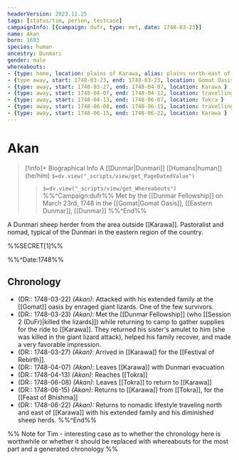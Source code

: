 ```yaml
---
headerVersion: 2023.11.25
tags: [status/tim, person, testcase]
campaignInfo: [{campaign: dufr, type: met, date: 1748-03-23}]
name: Akan
born: 1693
species: human
ancestry: Dunmari
gender: male
whereabouts: 
- {type: home, location: plains of Karawa, alias: plains north-east of Karawa  }
- {type away, start: 1748-03-23, end: 1748-03-23, location: Gomat Oasis }
- {type: away, start: 1748-03-27, end: 1748-04-07, location: Karawa }
- {type: away, start: 1748-04-07, end: 1748-04-12, location: travelling to Tokra }
- {type: away, start: 1748-04-13, end: 1748-06-07, location: Tokra }
- {type: away, start: 1748-06-08, end: 1748-06-15, location: travelling to Karawa }
- {type: away, start: 1748-06-15, end: 1748-06-22, location: Karawa }
---
```

# Akan
>[!info]+ Biographical Info
> A [[Dunmar|Dunmari]] [[Humans|human]] (he/him)
> `$=dv.view("_scripts/view/get_PageDatedValue")`
>> `$=dv.view("_scripts/view/get_Whereabouts")`
>> %%^Campaign:dufr%% Met by the [[Dunmar Fellowship]] on March 23rd, 1748 in the [[Gomat|Gomat Oasis]], [[Eastern Dunmar]], [[Dunmar]] %%^End%%

A Dunmari sheep herder from the area outside [[Karawa]]. Pastoralist and nomad, typical of the Dunmari in the eastern region of the country. 

%%SECRET[1]%%

%%^Date:1748%%
## Chronology
- (DR:: 1748-03-22) *(Akan)*: Attacked with his extended family at the [[Gomat]] oasis by enraged giant lizards. One of the few survivors. 
- (DR:: 1748-03-23) *(Akan)*: Met the [[Dunmar Fellowship]] (who [[Session 2 (DuFr)|killed the lizards]]) while returning to camp to gather supplies for the ride to [[Karawa]]. They returned his sister's amulet to him (she was killed in the giant lizard attack), helped his family recover, and made a very favorable impression. 
- (DR:: 1748-03-27) *(Akan)*: Arrived in [[Karawa]] for the [[Festival of Rebirth]].
- (DR:: 1748-04-07) *(Akan)*: Leaves [[Karawa]] with Dunmari evacuation
- (DR:: 1748-04-13) *(Akan)*: Reaches [[Tokra]]
- (DR:: 1748-06-08) *(Akan)*: Leaves [[Tokra]] to return to [[Karawa]]
- (DR:: 1748-06-15) *(Akan)*: Returns to [[Karawa]] from [[Tokra]], for the [[Feast of Bhishma]]
- (DR:: 1748-06-22) *(Akan):* Returns to nomadic lifestyle traveling north and east of [[Karawa]] with his extended family and his diminished sheep herds. 
%%^End%%

%% Note for Tim - interesting case as to whether the chronology here is worthwhile or whether it should be replaced with whereabouts  for the most part and a generated chronology %%